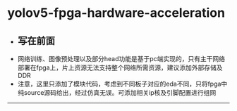 # yolov5-fpga-hardware-acceleration
* ## 写在前面
* 网络训练、图像预处理以及部分head功能是基于pc端实现的，只有主干网络部署在fpga上，片上资源无法支持整个网络所需资源，建议添加外部存储及DDR
* 注意，这里只添加了模块代码，考虑到不同板子对应的eda不同，只将fpga中纯source源码给出，经过仿真无误。可添加相关ip核及引脚配置进行组网
******
